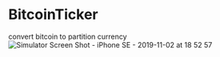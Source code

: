 # BitcoinTicker
convert bitcoin to partition currency
![Simulator Screen Shot - iPhone SE - 2019-11-02 at 18 52 57](https://user-images.githubusercontent.com/40312017/68071630-188e0280-fda2-11e9-9536-d2592bf386d7.png)
